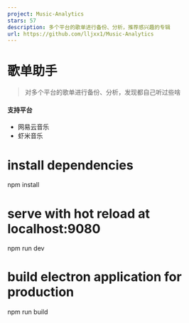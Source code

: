 ```yaml
---
project: Music-Analytics
stars: 57
description: 多个平台的歌单进行备份、分析，推荐感兴趣的专辑
url: https://github.com/lljxx1/Music-Analytics
---
```


歌单助手
====

> 对多个平台的歌单进行备份、分析，发现都自己听过些啥

#### 支持平台

-   网易云音乐
-   虾米音乐

# install dependencies
npm install

# serve with hot reload at localhost:9080
npm run dev

# build electron application for production
npm run build
